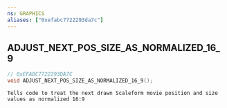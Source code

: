 ```yaml
---
ns: GRAPHICS
aliases: ["0xefabc7722293da7c"]
---
```

## ADJUST_NEXT_POS_SIZE_AS_NORMALIZED_16_9

```c
// 0xEFABC7722293DA7C
void ADJUST_NEXT_POS_SIZE_AS_NORMALIZED_16_9();
```

```
Tells code to treat the next drawn Scaleform movie position and size values as normalized 16:9
```
